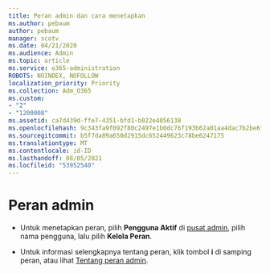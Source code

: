 ```yaml
---
title: Peran admin dan cara menetapkan
ms.author: pebaum
author: pebaum
manager: scotv
ms.date: 04/21/2020
ms.audience: Admin
ms.topic: article
ms.service: o365-administration
ROBOTS: NOINDEX, NOFOLLOW
localization_priority: Priority
ms.collection: Adm_O365
ms.custom:
- "2"
- "1200008"
ms.assetid: ca7d439d-ffe7-4351-bfd1-b022e4056138
ms.openlocfilehash: 9c343fa9f092f80c2497e1b0dc76f193b62a01aa4dac7b2be6f1c916e611abbb
ms.sourcegitcommit: b5f7da89a650d2915dc652449623c78be6247175
ms.translationtype: MT
ms.contentlocale: id-ID
ms.lasthandoff: 08/05/2021
ms.locfileid: "53952540"
---
```

# <a name="admin-roles"></a>Peran admin

- Untuk menetapkan peran, pilih **Pengguna Aktif** di [pusat admin](https://admin.microsoft.com/Adminportal/Home#/users), pilih nama pengguna, lalu pilih **Kelola Peran**.

- Untuk informasi selengkapnya tentang peran, klik tombol **i** di samping peran, atau lihat [Tentang peran admin](https://docs.microsoft.com/microsoft-365/admin/add-users/about-admin-roles).